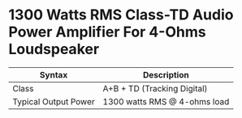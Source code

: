 # 1300 Watts RMS Class-TD Audio Power Amplifier For 4-Ohms Loudspeaker

| Syntax                | Description                       |
|-----------------------|-----------------------------------|
| Class                 | A+B + TD (Tracking Digital)       |
| Typical Output Power  | 1300 watts RMS @ 4-ohms load      |

